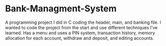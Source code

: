 # Bank-Managment-System
A programming project I did in C coding the header, main, and banking file. I wanted to code the project from the start and use different techniques I've learned. Has a menu and uses a PIN system, transaction history, memory allocation for each account, withdraw and deposit, and editing accounts.
